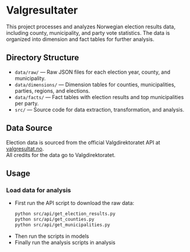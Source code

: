 # Valgresultater

This project processes and analyzes Norwegian election results data, including county, municipality, and party vote statistics. The data is organized into dimension and fact tables for further analysis.

## Directory Structure

- `data/raw/` — Raw JSON files for each election year, county, and municipality.
- `data/dimensions/` — Dimension tables for counties, municipalities, parties, regions, and elections.
- `data/facts/` — Fact tables with election results and top municipalities per party.
- `src/` — Source code for data extraction, transformation, and analysis.

## Data Source

Election data is sourced from the official Valgdirektoratet API at [valgresultat.no](https://valgresultat.no).  
All credits for the data go to Valgdirektoratet.


## Usage
### Load data for analysis
- First run the API script to download the raw data:
  ```bash
  python src/api/get_election_results.py
  python src/api/get_counties.py
  python src/api/get_municipalities.py
  ```
- Then run the scripts in models
- Finally run the analysis scripts in analysis


